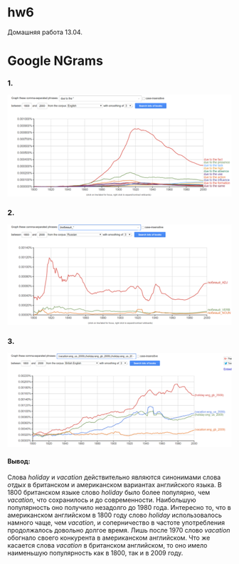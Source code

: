# hw6
Домашняя работа 13.04.

# Google NGrams

### 1.  

![Схема1](https://raw.githubusercontent.com/IrinaLukenchuk/hw6/master/1.png "Схема1") 

### 2.

![Схема2](https://raw.githubusercontent.com/IrinaLukenchuk/hw6/master/2.png "Схема2") 

### 3.

![Схема3](https://raw.githubusercontent.com/IrinaLukenchuk/hw6/master/3.png "Схема3") 

#### Вывод:

Слова *holiday* и *vacation* действительно являются синонимами слова *отдых* в британском и американском вариантах английского языка. В 1800 британском языке слово *holiday* было более популярно, чем *vacation*, что сохранилось и до современности. Наибольшую популярность оно получило незадолго до 1980 года. Интересно то, что в американском английском в 1800 году слово *holiday* использовалось намного чаще, чем *vacation*, и соперничество в частоте употребления продолжалось довольно долгое время. Лишь после 1970 слово *vacation* обогнало своего конкурента в американском английском. Что же касается слова *vacation* в британском английском, то оно имело наименьшую популярность как в 1800, так и в 2009 году.
